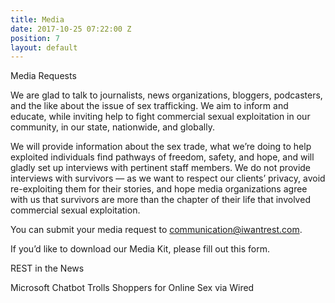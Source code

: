 ```yaml
---
title: Media
date: 2017-10-25 07:22:00 Z
position: 7
layout: default
---
```


Media Requests

We are glad to talk to journalists, news organizations, bloggers, podcasters, and the like about the issue of sex trafficking. We aim to inform and educate, while inviting help to fight commercial sexual exploitation in our community, in our state, nationwide, and globally. 

We will provide information about the sex trade, what we’re doing to help exploited individuals find pathways of freedom, safety, and hope, and will gladly set up interviews with pertinent staff members. We do not provide interviews with survivors — as we want to respect our clients’ privacy, avoid re-exploiting them for their stories, and hope media organizations agree with us that survivors are more than the chapter of their life that involved commercial sexual exploitation. 

You can submit your media request to communication@iwantrest.com.

If you’d like to download our Media Kit, please fill out this form. 

<script type="text/javascript" src="https://form.jotform.com/jsform/72536150620145"></script>

REST in the News

Microsoft Chatbot Trolls Shoppers for Online Sex via Wired